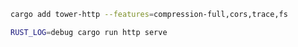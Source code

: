 
```sh
cargo add tower-http --features=compression-full,cors,trace,fs
```


```sh
RUST_LOG=debug cargo run http serve
```
